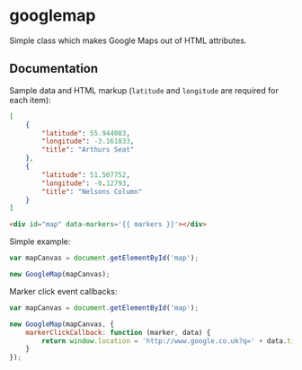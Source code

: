 # googlemap

Simple class which makes Google Maps out of HTML attributes.

## Documentation

Sample data and HTML markup (`latitude` and `longitude` are required for each item):

```json
[
    {
        "latitude": 55.944083,
        "longitude": -3.161833,
        "title": "Arthurs Seat"
    },
    {
        "latitude": 51.507752,
        "longitude": -0.12793,
        "title": "Nelsons Column"
    }
]
```

```html
<div id="map" data-markers='{{ markers }}'></div>
```

Simple example:

```javascript
var mapCanvas = document.getElementById('map');

new GoogleMap(mapCanvas);
```

Marker click event callbacks:

```javascript
var mapCanvas = document.getElementById('map');

new GoogleMap(mapCanvas, {
    markerClickCallback: function (marker, data) {
        return window.location = 'http://www.google.co.uk?q=' + data.title;
    }
});
```
